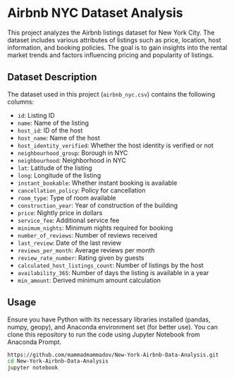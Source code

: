# Airbnb NYC Dataset Analysis

This project analyzes the Airbnb listings dataset for New York City. The dataset includes various attributes of listings such as price, location, host information, and booking policies. The goal is to gain insights into the rental market trends and factors influencing pricing and popularity of listings.

## Dataset Description

The dataset used in this project (`airbnb_nyc.csv`) contains the following columns:

- `id`: Listing ID
- `name`: Name of the listing
- `host_id`: ID of the host
- `host_name`: Name of the host
- `host_identity_verified`: Whether the host identity is verified or not
- `neighbourhood_group`: Borough in NYC
- `neighbourhood`: Neighborhood in NYC
- `lat`: Latitude of the listing
- `long`: Longitude of the listing
- `instant_bookable`: Whether instant booking is available
- `cancellation_policy`: Policy for cancellation
- `room_type`: Type of room available
- `construction_year`: Year of construction of the building
- `price`: Nightly price in dollars
- `service_fee`: Additional service fee
- `minimum_nights`: Minimum nights required for booking
- `number_of_reviews`: Number of reviews received
- `last_review`: Date of the last review
- `reviews_per_month`: Average reviews per month
- `review_rate_number`: Rating given by guests
- `calculated_host_listings_count`: Number of listings by the host
- `availability_365`: Number of days the listing is available in a year
- `min_amount`: Derived minimum amount calculation

## Usage

Ensure you have Python with its necessary libraries installed (pandas, numpy, geopy), and Anaconda environment set (for better use). You can clone this repository to run the code using Jupyter Notebook from Anaconda Prompt.

```bash
https://github.com/mammadmammadov/New-York-Airbnb-Data-Analysis.git
cd New-York-Airbnb-Data-Analysis
jupyter notebook
